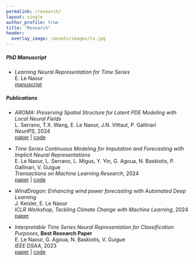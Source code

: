 ```yaml
---
permalink: /research/
layout: single
author_profile: true
title: "Research"
header:
  overlay_image: /assets/images/ts.jpg
---
```


##### PhD Manuscript 

- *Learning Neural Representation for Time Series*  
E. Le Naour  
[manuscript](https://theses.hal.science/tel-04747432/file/143669_LE_NAOUR_2024_archivage.pdf)


##### Publications

- *AROMA: Preserving Spatial Structure for Latent PDE Modeling with Local Neural Fields*  
L. Serrano, T.X. Wang, E. Le Naour, J.N. Vittaut, P. Gallinari  
*NeurIPS*, 2024  
[paper](https://arxiv.org/pdf/2406.02176) | [code](https://github.com/LouisSerrano/aroma)


- *Time Series Continuous Modeling for Imputation and Forecasting with Implicit Neural Representations*  
E. Le Naour, L. Serrano, L. Migus, Y. Yin, G. Agoua, N. Baskiotis, P. Gallinari, V. Guigue  
*Transactions on Machine Learning Research*, 2024  
[paper](https://arxiv.org/pdf/2306.05880) | [code](https://github.com/EtienneLnr/TimeFlow)


- *WindDragon: Enhancing wind power forecasting with Automated Deep Learning*  
J. Keisler, E. Le Naour  
*ICLR Workshop, Tackling Climate Change with Machine Learning*, 2024  
[paper](https://arxiv.org/pdf/2402.14385)


- *Interpretable Time Series Neural Representation for Classification Purposes*, **Best Research Paper**  
E. Le Naour, G. Agoua, N. Baskiotis, V. Guigue  
*IEEE DSAA*, 2023  
[paper](https://arxiv.org/pdf/2310.16696) | [code](https://github.com/EtienneLnr/InterpretableTSRepresentation)
